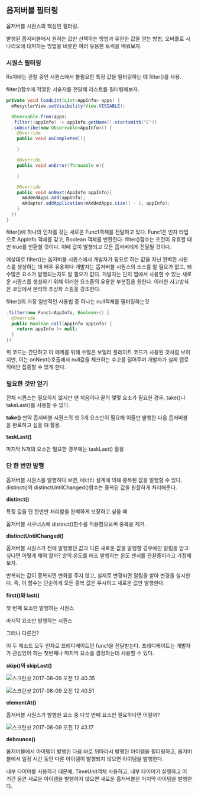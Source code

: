 ## 옵저버블 필터링

옵저버블 시퀀스의 핵심인 필터링.

발행된 옵저버블에서 원하는 값만 선택하는 방법과 유한한 값을 얻는 방법, 오버플로 시나리오에 대처하는 방법을 비롯한 여러 유용한 트릭을 배워보자.

### 시퀀스 필터링
Rx자바는 관찰 중인 시퀀스에서 불필요한 특정 값을 필터링하는 데 filter()를 사용.

filter()함수에 적절한 서술자를 전달해 리스트를 필터링해보자.

```java
private void loadList(List<AppInfo> apps) {
  mRecyclerView.setVisibility(View.VISIABLE);

  Observable.from(apps)
  .filter((appInfo) -> appInfo.getName().startsWith("C"))
  .subscribe(new Observable<AppInfo>() {
    @Override
    public void onCompleted(){

    }

    @Override
    public void onError(Throwable e){

    }

    @Override
    public void onNext(AppInfo appInfo){
      mAddedApps.add(appInfo);
      mAdapter.addApplication(mAddedApps.size() - 1, appInfo);
    }
  })
}
```

filter()에 하나의 인자를 갖는 새로운 Func1객체를 전달하고 있다. Func1은 인자 타입으로 AppInfo 객체를 갖고, Boolean 객체를 반환한다. filter()함수는 조건이 유효할 때만 true를 반환할 것이다. 이때 값이 발행되고 모든 옵저버에게 전달될 것이다.

예상대로 filter()는 옵저버블 시퀀스에서 개발자가 필요로 하는 값을 지닌 완벽한 시퀀스를 생성하는 데 매우 유용하다 개발자는 옵저버블 시퀀스의 소스를 알 필요가 없고, 왜 수많은 요소가 발행되는지도 알 필요가 없다. 개발자는 단지 앱에서 사용할 수 있는 새로운 시퀀스를 생성하기 위해 이러한 요소들의 유용한 부분집을 원한다. 이러한 사고방식은 코딩에서 분리와 추상화 스킬을 강조한다.

filter()의 가장 일반적인 사용법 중 하나는 null객체를 필터링하는것

```java
.filter(new Func1<AppInfo, Boolean>() {
  @Override
  public Boolean call(AppInfo appInfo) {
    return appInfo != null;
  }
})
```

위 코드는 간단하고 이 예제를 위해 수많은 보일러 플레이트 코드가 사용된 것처럼 보이지만, 이는 onNext()호출에서 null값을 체크하는 수고를 덜어주며 개발자가 실제 앱로직에만 집중할 수 있게 한다.

### 필요한 것만 얻기

전체 시퀀스는 필요하지 않지만 맨 처음이나 끝의 몇몇 요소가 필요한 경우, take()나 takeLast()를 사용할 수 있다.

**take()**
 만약 옵저버블 시퀀스의 첫 3개 요소만이 필요해 이들만 발행한 다음 옵저버블을 완료하고 싶을 떄 활용.

**taskLast()**

마지막 N개의 요소만 필요한 경우에는 taskLast() 활용

### 단 한 번만 발행
 옵저버블 시퀀스를 발행하다 보면, 에너라 설계에 의해 중복된 값을 발행할 수 있다. distinct()와 distinctUntilChanged()함수는 중복된 값을 원할하게 처리해준다.

 **distinct()**

 특정 값을 단 한번만 처리함을 완벽하게 보장하고 싶을 때

옵저버블 시쿠너스에 distinct()함수를 적용함으로써 중복을 제거.

**distinctUntilChanged()**

옵저버블 시퀀스가 전에 발행했던 값과 다른 새로운 값을 발행할 경우에만 알림을 받고 싶다면 어떻게 해야 할까? 방의 온도를 매초 발행하는 온도 센서를 관찰중이라고 가정해보자.

반복되는 값이 중복되면 변화를 주지 않고, 실제로 변경되면 알림을 받아 변경을 실시한다. 즉, 이 함수는 단순하게 모든 중복 값은 무시하고 새로운 값만 발행한다.


**first()와 last()**

첫 번째 요소만 발행하는 시퀀스

마지막 요소만 발행하는 시퀀스

그러나 다른건?

이 두 메소드 모두 인자로 프레디케이트인 func1을 전달받는다. 프레디케이트는 개발자가 관심있어 하는 첫번째나 마지막 요소를 결정하는데 사용할 수 있다.

**skip()와 skipLast()**

![스크린샷 2017-08-09 오전 12.40.35](http://i.imgur.com/mKUDHym.png)

![스크린샷 2017-08-09 오전 12.40.51](http://i.imgur.com/2hNbs44.png)

**elementAt()**

옵저버블 시퀀스가 발행한 요소 중 다섯 번째 요소만 필요하다면 어떨까?

![스크린샷 2017-08-09 오전 12.43.17](http://i.imgur.com/Oa1HRQt.png)

**debounce()**

옵저버블에서 아이템이 발행된 다음 바로 뒤따라서 발행된 아이템을 필터링하고, 옵저버블에서 일정 시간 동안 다른 아이템이 발행되지 않으면 아이템을 발행한다.

내부 타이머를 사용하기 때문에, TimeUnit객체 사용하고, 내부 타이머가 실행하고 이 기간 동안 새로운 아이템을 발행하지 않으면 새로운 옵저버블은 마지막 아이템을 발행한다. 
